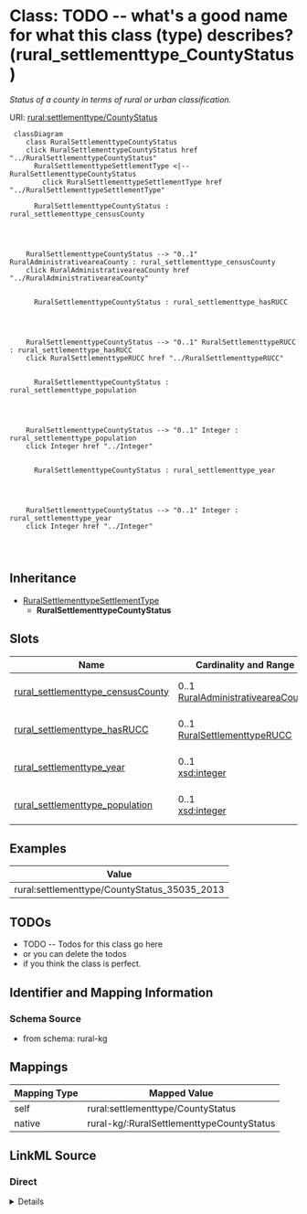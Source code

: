 

# Class: TODO -- what's a good name for what this class (type) describes? (rural_settlementtype_CountyStatus)


_Status of a county in terms of rural or urban classification._





URI: [rural:settlementtype/CountyStatus](http://sail.ua.edu/ruralkg/settlementtype/CountyStatus)






```mermaid
 classDiagram
    class RuralSettlementtypeCountyStatus
    click RuralSettlementtypeCountyStatus href "../RuralSettlementtypeCountyStatus"
      RuralSettlementtypeSettlementType <|-- RuralSettlementtypeCountyStatus
        click RuralSettlementtypeSettlementType href "../RuralSettlementtypeSettlementType"
      
      RuralSettlementtypeCountyStatus : rural_settlementtype_censusCounty
        
          
    
    
    RuralSettlementtypeCountyStatus --> "0..1" RuralAdministrativeareaCounty : rural_settlementtype_censusCounty
    click RuralAdministrativeareaCounty href "../RuralAdministrativeareaCounty"

        
      RuralSettlementtypeCountyStatus : rural_settlementtype_hasRUCC
        
          
    
    
    RuralSettlementtypeCountyStatus --> "0..1" RuralSettlementtypeRUCC : rural_settlementtype_hasRUCC
    click RuralSettlementtypeRUCC href "../RuralSettlementtypeRUCC"

        
      RuralSettlementtypeCountyStatus : rural_settlementtype_population
        
          
    
    
    RuralSettlementtypeCountyStatus --> "0..1" Integer : rural_settlementtype_population
    click Integer href "../Integer"

        
      RuralSettlementtypeCountyStatus : rural_settlementtype_year
        
          
    
    
    RuralSettlementtypeCountyStatus --> "0..1" Integer : rural_settlementtype_year
    click Integer href "../Integer"

        
      
```





## Inheritance
* [RuralSettlementtypeSettlementType](../classes/RuralSettlementtypeSettlementType.md)
    * **RuralSettlementtypeCountyStatus**



## Slots

| Name | Cardinality and Range | Description | Inheritance |
| ---  | --- | --- | --- |
| [rural_settlementtype_censusCounty](../slots/rural_settlementtype_censusCounty.md) | 0..1 <br/> [RuralAdministrativeareaCounty](../classes/RuralAdministrativeareaCounty.md) | No slot description provided | direct |
| [rural_settlementtype_hasRUCC](../slots/rural_settlementtype_hasRUCC.md) | 0..1 <br/> [RuralSettlementtypeRUCC](../classes/RuralSettlementtypeRUCC.md) | No slot description provided | direct |
| [rural_settlementtype_year](../slots/rural_settlementtype_year.md) | 0..1 <br/> [xsd:integer](http://www.w3.org/2001/XMLSchema#integer) | No slot description provided | direct |
| [rural_settlementtype_population](../slots/rural_settlementtype_population.md) | 0..1 <br/> [xsd:integer](http://www.w3.org/2001/XMLSchema#integer) | No slot description provided | direct |










## Examples

| Value |
| --- |
| rural:settlementtype/CountyStatus_35035_2013 |


## TODOs

* TODO -- Todos for this class go here
* or you can delete the todos
* if you think the class is perfect.

## Identifier and Mapping Information







### Schema Source


* from schema: rural-kg




## Mappings

| Mapping Type | Mapped Value |
| ---  | ---  |
| self | rural:settlementtype/CountyStatus |
| native | rural-kg/:RuralSettlementtypeCountyStatus |







## LinkML Source

<!-- TODO: investigate https://stackoverflow.com/questions/37606292/how-to-create-tabbed-code-blocks-in-mkdocs-or-sphinx -->

### Direct

<details>
```yaml
name: rural_settlementtype_CountyStatus
description: Status of a county in terms of rural or urban classification.
title: TODO -- what's a good name for what this class (type) describes?
todos:
- TODO -- Todos for this class go here
- or you can delete the todos
- if you think the class is perfect.
notes:
- There are 3234 instances of this class.
examples:
- value: rural:settlementtype/CountyStatus_35035_2013
from_schema: rural-kg
rank: 1000
is_a: rural_settlementtype_SettlementType
slots:
- rural_settlementtype_censusCounty
- rural_settlementtype_hasRUCC
- rural_settlementtype_year
- rural_settlementtype_population
class_uri: rural:settlementtype/CountyStatus

```
</details>

### Induced

<details>
```yaml
name: rural_settlementtype_CountyStatus
description: Status of a county in terms of rural or urban classification.
title: TODO -- what's a good name for what this class (type) describes?
todos:
- TODO -- Todos for this class go here
- or you can delete the todos
- if you think the class is perfect.
notes:
- There are 3234 instances of this class.
examples:
- value: rural:settlementtype/CountyStatus_35035_2013
from_schema: rural-kg
rank: 1000
is_a: rural_settlementtype_SettlementType
attributes:
  rural_settlementtype_censusCounty:
    name: rural_settlementtype_censusCounty
    description: No slot description provided
    todos:
    - TODO -- Todos for this slot go here
    - or you can delete the todos
    - if you think the class is perfect.
    comments:
    - 3234 occurrences with subject type rural_settlementtype_CountyStatus and object
      type rural_administrativearea_County.
    examples:
    - value: rural:settlementtype/CountyStatus_28135_2013 rural:settlementtype/censusCounty
        rural:administrativearea/County_28135
    from_schema: rural-kg
    rank: 1000
    slot_uri: rural:settlementtype/censusCounty
    alias: rural_settlementtype_censusCounty
    owner: rural_settlementtype_CountyStatus
    domain_of:
    - rural_settlementtype_CountyStatus
    range: rural_administrativearea_County
  rural_settlementtype_hasRUCC:
    name: rural_settlementtype_hasRUCC
    description: No slot description provided
    todos:
    - TODO -- Todos for this slot go here
    - or you can delete the todos
    - if you think the class is perfect.
    comments:
    - 3234 occurrences with subject type rural_settlementtype_CountyStatus and object
      type rural_settlementtype_RUCC.
    examples:
    - value: rural:settlementtype/CountyStatus_46043_2013 rural:settlementtype/hasRUCC
        rural:settlementtype/RUCC_2013_9
    from_schema: rural-kg
    rank: 1000
    slot_uri: rural:settlementtype/hasRUCC
    alias: rural_settlementtype_hasRUCC
    owner: rural_settlementtype_CountyStatus
    domain_of:
    - rural_settlementtype_CountyStatus
    range: rural_settlementtype_RUCC
  rural_settlementtype_year:
    name: rural_settlementtype_year
    description: No slot description provided
    todos:
    - TODO -- Todos for this slot go here
    - or you can delete the todos
    - if you think the class is perfect.
    comments:
    - 3234 occurrences with subject type rural_settlementtype_CountyStatus and object
      type integer.
    - 10 occurrences with subject type rural_settlementtype_RUCC and object type integer.
    examples:
    - value: rural:settlementtype/CountyStatus_46019_2013 rural:settlementtype/year
        2013
    - value: rural:settlementtype/RUCC_2013_5 rural:settlementtype/year 2013
    from_schema: rural-kg
    rank: 1000
    slot_uri: rural:settlementtype/year
    alias: rural_settlementtype_year
    owner: rural_settlementtype_CountyStatus
    domain_of:
    - rural_settlementtype_CountyStatus
    - rural_settlementtype_RUCC
    range: integer
  rural_settlementtype_population:
    name: rural_settlementtype_population
    description: No slot description provided
    todos:
    - TODO -- Todos for this slot go here
    - or you can delete the todos
    - if you think the class is perfect.
    comments:
    - 3234 occurrences with subject type rural_settlementtype_CountyStatus and object
      type integer.
    examples:
    - value: rural:settlementtype/CountyStatus_36089_2013 rural:settlementtype/population
        111944
    from_schema: rural-kg
    rank: 1000
    slot_uri: rural:settlementtype/population
    alias: rural_settlementtype_population
    owner: rural_settlementtype_CountyStatus
    domain_of:
    - rural_settlementtype_CountyStatus
    range: integer
class_uri: rural:settlementtype/CountyStatus

```
</details>